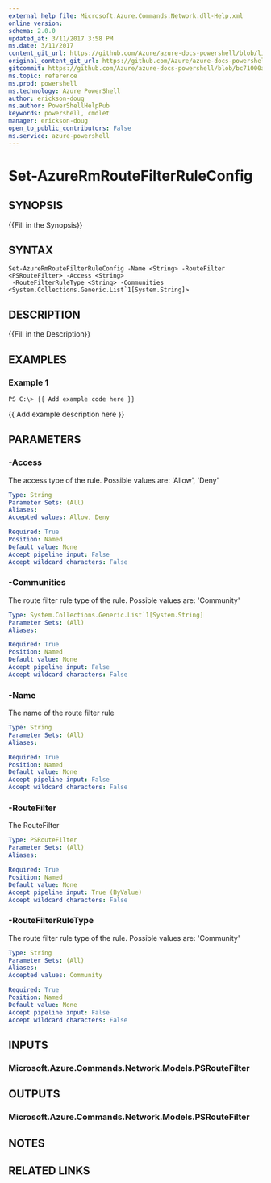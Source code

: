 ```yaml
---
external help file: Microsoft.Azure.Commands.Network.dll-Help.xml
online version: 
schema: 2.0.0
updated_at: 3/11/2017 3:58 PM
ms.date: 3/11/2017
content_git_url: https://github.com/Azure/azure-docs-powershell/blob/live/azureps-cmdlets-docs/ResourceManager/AzureRM.Network/v3.5.0/Set-AzureRmRouteFilterRuleConfig.md
original_content_git_url: https://github.com/Azure/azure-docs-powershell/blob/live/azureps-cmdlets-docs/ResourceManager/AzureRM.Network/v3.5.0/Set-AzureRmRouteFilterRuleConfig.md
gitcommit: https://github.com/Azure/azure-docs-powershell/blob/bc71000aa3c7f754b95442dcc415a7324626a15c/azureps-cmdlets-docs/ResourceManager/AzureRM.Network/v3.5.0/Set-AzureRmRouteFilterRuleConfig.md
ms.topic: reference
ms.prod: powershell
ms.technology: Azure PowerShell
author: erickson-doug
ms.author: PowerShellHelpPub
keywords: powershell, cmdlet
manager: erickson-doug
open_to_public_contributors: False
ms.service: azure-powershell
---
```


# Set-AzureRmRouteFilterRuleConfig

## SYNOPSIS
{{Fill in the Synopsis}}

## SYNTAX

```
Set-AzureRmRouteFilterRuleConfig -Name <String> -RouteFilter <PSRouteFilter> -Access <String>
 -RouteFilterRuleType <String> -Communities <System.Collections.Generic.List`1[System.String]>
```

## DESCRIPTION
{{Fill in the Description}}

## EXAMPLES

### Example 1
```
PS C:\> {{ Add example code here }}
```

{{ Add example description here }}

## PARAMETERS

### -Access
The access type of the rule.
Possible values are: 'Allow', 'Deny'

```yaml
Type: String
Parameter Sets: (All)
Aliases: 
Accepted values: Allow, Deny

Required: True
Position: Named
Default value: None
Accept pipeline input: False
Accept wildcard characters: False
```

### -Communities
The route filter rule type of the rule.
Possible values are: 'Community'

```yaml
Type: System.Collections.Generic.List`1[System.String]
Parameter Sets: (All)
Aliases: 

Required: True
Position: Named
Default value: None
Accept pipeline input: False
Accept wildcard characters: False
```

### -Name
The name of the route filter rule

```yaml
Type: String
Parameter Sets: (All)
Aliases: 

Required: True
Position: Named
Default value: None
Accept pipeline input: False
Accept wildcard characters: False
```

### -RouteFilter
The RouteFilter

```yaml
Type: PSRouteFilter
Parameter Sets: (All)
Aliases: 

Required: True
Position: Named
Default value: None
Accept pipeline input: True (ByValue)
Accept wildcard characters: False
```

### -RouteFilterRuleType
The route filter rule type of the rule.
Possible values are: 'Community'

```yaml
Type: String
Parameter Sets: (All)
Aliases: 
Accepted values: Community

Required: True
Position: Named
Default value: None
Accept pipeline input: False
Accept wildcard characters: False
```

## INPUTS

### Microsoft.Azure.Commands.Network.Models.PSRouteFilter


## OUTPUTS

### Microsoft.Azure.Commands.Network.Models.PSRouteFilter


## NOTES

## RELATED LINKS

